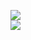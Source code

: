[![](https://img.shields.io/badge/Made%20With-Github%20Spray-lightgrey.svg?style=for-the-badge&logo=github)](https://github.com/Annihil/github-spray#13654)  
[![](https://i.imgur.com/2DrTn0Z.gif)](https://github.com/Annihil/github-spray)